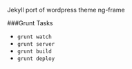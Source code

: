 Jekyll port of wordpress theme ng-frame

###Grunt Tasks

- `grunt watch`
- `grunt server`
- `grunt build`
- `grunt deploy`

